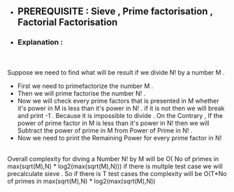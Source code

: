 - ## PREREQUISITE : Sieve , Prime factorisation , Factorial Factorisation 

- ### Explanation : 
<br><br> Suppose we need to find what will be result if we divide N! by a number M . <br>
- First we need to primefactorize the number M .
- Then we will prime factorise the number N! .
- Now we will check every prime factors that is presented in M whether it's power in M is less than it's power in N! . if it is not then we will break and print -1 .
Because it is impossible to divide . On the Contrary , If the power of prime factor in M is less than it's power in N! then  we will Subtract the power of prime in M from Power of Prime in N! .
- Now we need to print the Remaining Power for every prime factor in N! <br><br>

Overall complexity for diving a Number N! by M will be O( No of primes in max(sqrt(M),N) * log2(max(sqrt(M),N)))
if there is multple test case we will precalculate sieve .
So if there is T test cases the complexity will be O(T*No of primes in max(sqrt(M),N) * log2(max(sqrt(M),N))
